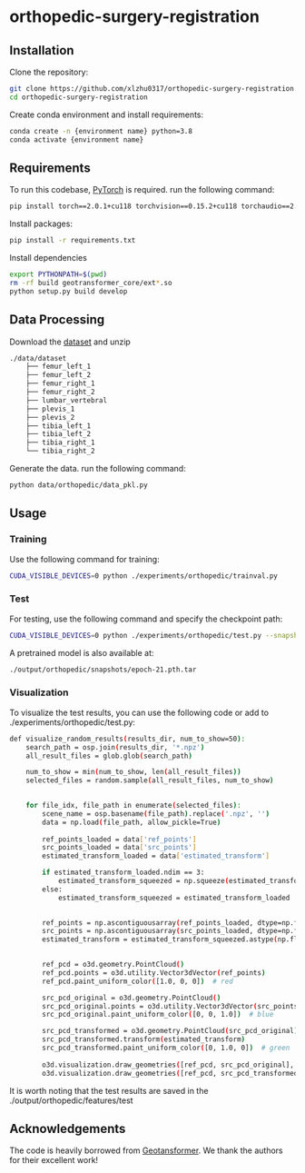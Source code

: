 # orthopedic-surgery-registration


## Installation
Clone the repository:

```bash
git clone https://github.com/xlzhu0317/orthopedic-surgery-registration.git
cd orthopedic-surgery-registration
```

Create conda environment and install requirements:

```bash
conda create -n {environment name} python=3.8
conda activate {environment name}
```

## Requirements
To run this codebase, [PyTorch](https://pytorch.org/get-started/locally/) is required. run the following command:

```bash
pip install torch==2.0.1+cu118 torchvision==0.15.2+cu118 torchaudio==2.0.2 --index-url https://download.pytorch.org/whl/cu118
```
Install packages:

```bash
pip install -r requirements.txt
```

Install dependencies

```bash
export PYTHONPATH=$(pwd)
rm -rf build geotransformer_core/ext*.so
python setup.py build develop
```


## Data Processing
Download the [dataset](https://drive.google.com/file/d/1OWzgKumHuudOLkco4PV9eFPZNvQuna1q/view?usp=sharing) and unzip

```bash
./data/dataset
    ├── femur_left_1
    ├── femur_left_2
    ├── femur_right_1
    ├── femur_right_2
    ├── lumbar_vertebral
    ├── plevis_1
    ├── plevis_2
    ├── tibia_left_1
    ├── tibia_left_2
    ├── tibia_right_1
    └── tibia_right_2
```

Generate the data. run the following command:

```bash
python data/orthopedic/data_pkl.py
```


## Usage

### Training
Use the following command for training:

```bash
CUDA_VISIBLE_DEVICES=0 python ./experiments/orthopedic/trainval.py
```

### Test
For testing, use the following command and specify the checkpoint path:
```bash
CUDA_VISIBLE_DEVICES=0 python ./experiments/orthopedic/test.py --snapshot={TEST_CKPT_PATH} --benchmark=test 
```
A pretrained model is also available at:

```bash
./output/orthopedic/snapshots/epoch-21.pth.tar
```

### Visualization

To visualize the test results, you can use the following code or add to ./experiments/orthopedic/test.py: 

```bash
def visualize_random_results(results_dir, num_to_show=50):
    search_path = osp.join(results_dir, '*.npz')
    all_result_files = glob.glob(search_path)

    num_to_show = min(num_to_show, len(all_result_files))
    selected_files = random.sample(all_result_files, num_to_show)
    

    for file_idx, file_path in enumerate(selected_files):
        scene_name = osp.basename(file_path).replace('.npz', '')
        data = np.load(file_path, allow_pickle=True)
        
        ref_points_loaded = data['ref_points']
        src_points_loaded = data['src_points']
        estimated_transform_loaded = data['estimated_transform']

        if estimated_transform_loaded.ndim == 3:
            estimated_transform_squeezed = np.squeeze(estimated_transform_loaded, axis=0)
        else:
            estimated_transform_squeezed = estimated_transform_loaded

        
        ref_points = np.ascontiguousarray(ref_points_loaded, dtype=np.float64)
        src_points = np.ascontiguousarray(src_points_loaded, dtype=np.float64)
        estimated_transform = estimated_transform_squeezed.astype(np.float64)

        
        ref_pcd = o3d.geometry.PointCloud()
        ref_pcd.points = o3d.utility.Vector3dVector(ref_points)
        ref_pcd.paint_uniform_color([1.0, 0, 0])  # red

        src_pcd_original = o3d.geometry.PointCloud()
        src_pcd_original.points = o3d.utility.Vector3dVector(src_points)
        src_pcd_original.paint_uniform_color([0, 0, 1.0])  # blue

        src_pcd_transformed = o3d.geometry.PointCloud(src_pcd_original)
        src_pcd_transformed.transform(estimated_transform)
        src_pcd_transformed.paint_uniform_color([0, 1.0, 0])  # green
        
        o3d.visualization.draw_geometries([ref_pcd, src_pcd_original], window_name=f"Before - {scene_name}")
        o3d.visualization.draw_geometries([ref_pcd, src_pcd_transformed], window_name=f"After - {scene_name}")     
```

It is worth noting that the test results are saved in the ./output/orthopedic/features/test

## Acknowledgements

The code is heavily borrowed from [Geotansformer](https://github.com/qinzheng93/GeoTransformer).
We thank the authors for their excellent work!
